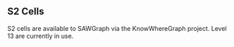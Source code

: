 ## S2 Cells

S2 cells are available to SAWGraph via the KnowWhereGraph project.
Level 13 are currently in use.
